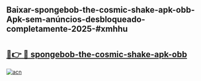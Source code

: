 ## Baixar-spongebob-the-cosmic-shake-apk-obb-Apk-sem-anúncios-desbloqueado-completamente-2025-#xmhhu

# <h2><a href="https://ainizakaria.my?title=spongebob-the-cosmic-shake-apk-obb&ref=22M">🔗👉 🔴 spongebob-the-cosmic-shake-apk-obb</a></h2>

[![acn](https://github.com/user-attachments/assets/0f9c940e-d8b0-45ae-aac7-cd30a18b3e1c)](https://ainizakaria.my?title=spongebob-the-cosmic-shake-apk-obb&ref=22M)

